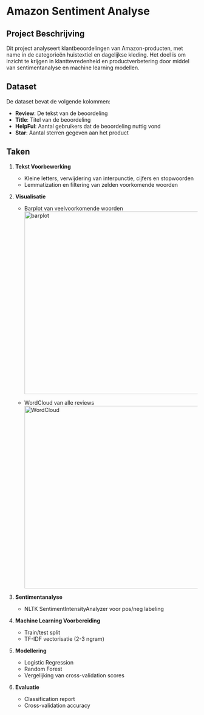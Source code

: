 # Amazon Sentiment Analyse

## Project Beschrijving
Dit project analyseert klantbeoordelingen van Amazon-producten, met name in de categorieën huistextiel en dagelijkse kleding. Het doel is om inzicht te krijgen in klanttevredenheid en productverbetering door middel van sentimentanalyse en machine learning modellen.

## Dataset
De dataset bevat de volgende kolommen:
- **Review**: De tekst van de beoordeling
- **Title**: Titel van de beoordeling
- **HelpFul**: Aantal gebruikers dat de beoordeling nuttig vond
- **Star**: Aantal sterren gegeven aan het product

## Taken
1. **Tekst Voorbewerking**
   - Kleine letters, verwijdering van interpunctie, cijfers en stopwoorden
   - Lemmatization en filtering van zelden voorkomende woorden

2. **Visualisatie**
   - Barplot van veelvoorkomende woorden
     <img width="640" height="480" alt="barplot" src="https://github.com/user-attachments/assets/03f40b68-adee-404d-bf77-feb9c4592b69" />

   - WordCloud van alle reviews
     <img width="640" height="480" alt="WordCloud" src="https://github.com/user-attachments/assets/b44d5fe2-87b7-4cd8-a92a-90159a3e5650" />


3. **Sentimentanalyse**
   - NLTK SentimentIntensityAnalyzer voor pos/neg labeling

4. **Machine Learning Voorbereiding**
   - Train/test split
   - TF-IDF vectorisatie (2-3 ngram)

5. **Modellering**
   - Logistic Regression
   - Random Forest
   - Vergelijking van cross-validation scores

6. **Evaluatie**
   - Classification report
   - Cross-validation accuracy


